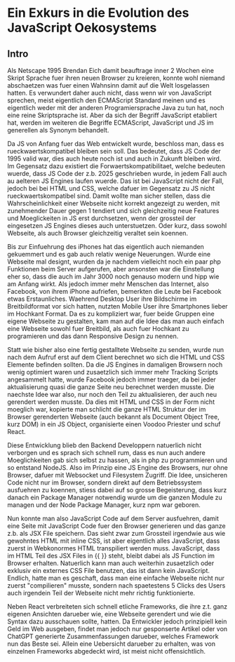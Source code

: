 # Ein Exkurs in die Evolution des JavaScript Oekosystems

## Intro

Als Netscape 1995 Brendan Eich damit beauftrage inner 2 Wochen eine Skript Sprache fuer ihren neuen Browser zu kreieren, konnte wohl niemand abschaetzen was fuer einen Wahnsinn damit auf die Welt losgelassen hatten. Es verwundert daher auch nicht, dass wenn wir von JavaScript sprechen, meist eigentlich den ECMAScript Standard meinen und es eigentlich weder mit der anderen Programiersprache Java zu tun hat, noch eine reine Skriptsprache ist. Aber da sich der Begriff JavaScript etabliert hat, werden im weiteren die Begriffe ECMAScript, JavaScript und JS im generellen als Synonym behandelt.

Da JS von Anfang fuer das Web entwickelt wurde, beschloss man, dass es rueckwaertskompatibel bleiben sein soll. Das bedeutet, dass JS Code der 1995 valid war, dies auch heute noch ist und auch in Zukunft bleiben wird. Im Gegensatz dazu existiert die Forwaertskompatibilitaet, welche bedeuten wuerde, dass JS Code der z.b. 2025 geschrieben wurde, in jedem Fall auch au aelteren JS Engines laufen wuerde. Das ist bei JavaScript nicht der Fall, jedoch bei bei HTML und CSS, welche dafuer im Gegensatz zu JS nicht rueckwaertskompatibel sind. Damit wollte man sicher stellen, dass die Wahrscheinlichkeit einer Webseite nicht korrekt angezeigt zu werden, mit zunehmender Dauer gegen 1 tendiert und sich gleichzeitig neue Features und Moeglickeiten in JS erst durchsetzen, wenn der grossteil der eingesetzen JS Engines dieses auch unterstuetzen. Oder kurz, dass sowohl Webseite, als auch Browser gleichzeitig veraltet sein koennen.

Bis zur Einfuehrung des iPhones hat das eigentlich auch niemanden gekuemmert und es gab auch relativ wenige Neuerungen. Wurde eine Webseite mal designt, wurden da je nachdem vielleicht noch ein paar php Funktionen beim Server aufgerufen, aber ansonsten war die Einstellung eher so, dass die auch im Jahr 3000 noch genauso modern und hipp wie am Anfang wirkt. Als jedoch immer mehr Menschen das Internet, also Facebook, von ihrem iPhone aufriefen, bemerkten die Leute bei Facebook etwas Erstaunliches. Waehrend Desktop User ihre Bildschirme im Breitbildformat vor sich hatten, nutzten Mobile User ihre Smartphones lieber im Hochkant Format. Da es zu kompliziert war, fuer beide Gruppen eine eigene Webseite zu gestalten, kam man auf die Idee das man auch einfach eine Webseite sowohl fuer Breitbild, als auch fuer Hochkant zu programieren und das dann Responsive Design zu nennen.

Statt wie bisher also eine fertig gestalltete Webseite zu senden, wurde nun nach dem Aufruf erst auf dem Client berechnet wo sich die HTML und CSS Elemente befinden sollten. Da die JS Engines in damaligen Browsern noch wenig optimiert waren und zusaetzlich sich immer mehr Tracking Scripts angesammelt hatte, wurde Facebook jedoch immer traeger, da bei jeder aktualisierung quasi die ganze Seite neu berechnet werden musste. Die naechste Idee war also, nur noch den Teil zu aktualisieren, der auch neu gerendert werden musste. Da dies mit HTML und CSS in der Form nicht moeglich war, kopierte man schlicht die ganze HTML Struktur der im Browser gerenderten Webseite (auch bekannt als Document Object Tree, kurz DOM) in ein JS Object, organisierte einen Voodoo Priester und schuf React.

Diese Entwicklung blieb den Backend Developpern natuerlich nicht verborgen und es sprach sich schnell rum, dass es nun auch andere Moeglichkeiten gab sich selbst zu hassen, als in php zu programmieren und so entstand NodeJS. Also im Prinzip eine JS Engine des Browsers, nur ohne Browser, dafuer mit Websocket und Filesystem Zugriff. Die Idee, unsicheren Code nicht nur im Browser, sondern direkt auf dem Betriebssystem ausfuehren zu koennen, stiess dabei auf so grosse Begeisterung, dass kurz danach ein Package Manager notwendig wurde um die ganzen Module zu managen und der Node Package Manager, kurz npm war geboren.

Nun konnte man also JavaScript Code auf dem Server ausfuehren, damit eine Seite mit JavaScript Code fuer den Browser generieren und das ganze z.b. als JSX File speichern. Das sieht zwar zum Grossteil irgendwie aus wie gewohntes HTML mit inline CSS, ist aber eigentlich alles JavaScript, dass zuerst in Webkonormes HTML transpiliert werden muss. JavaScript, dass im HTML Teil des JSX Files in {{ }} steht, bleibt dabei als JS Function im Browser erhalten. Natuerlich kann man auch weiterhin zusaetzlich oder exklusiv ein externes CSS File benutzen, das ist dann kein JavaScript. Endlich, hatte man es geschaft, dass man eine einfache Webseite nicht nur zuerst "compilieren" musste, sondern nach spaetestens 5 Clicks des Users auch irgendein Teil der Webseite nicht mehr richtig funktionierte.

Neben React verbreiteten sich schnell etliche Frameworks, die ihre z.t. ganz eigenen Ansichten darueber wie, eine Webseite gerendert und wie die Syntax dazu ausschauen sollte, hatten. Da Entwickler jedoch prinzipiell kein Geld im Web ausgeben, findet man jedoch nur gesponserte Artikel oder von ChatGPT generierte Zusammenfassungen darueber, welches Framework nun das Beste sei. Allein eine Uebersicht darueber zu erhalten, was von einzelnen Frameworks abgedeckt wird, ist meist nicht offensichtlich.
